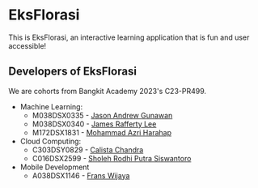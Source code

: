 # EksFlorasi
This is EksFlorasi, an interactive learning application that is fun and user accessible!

## Developers of EksFlorasi
We are cohorts from Bangkit Academy 2023's C23-PR499.
- Machine Learning: 
  - M038DSX0335 - [Jason Andrew Gunawan](https://github.com/jasandgun)
  - M038DSX0340 - [James Rafferty Lee](https://github.com/jamesrafe)
  - M172DSX1831 - [Mohammad Azri Harahap](https://github.com/azrihrp)
- Cloud Computing: 
  - C303DSY0829 - [Calista Chandra](https://github.com/CalistaC)
  - C016DSX2599 - [Sholeh Rodhi Putra Siswantoro](https://github.com/sholehrodhi09)
- Mobile Development
  - A038DSX1146 - [Frans Wijaya](https://github.com/franswjy403)
